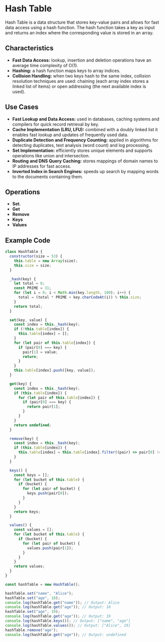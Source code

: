 # Hash Table

Hash Table is a data structure that stores key-value pairs and allows for fast data access using a hash function. The hash function takes a key as input and returns an index where the corresponding value is stored in an array.

## Characteristics

- **Fast Data Access:** lookup, insertion and deletion operations have an average time complexity of O(1).
- **Hashing:** a hash function maps keys to array indices.
- **Collision Handling:** when two keys hash to the same index, collision resolution techniques are used: chaining (each array index stores a linked list of items) or open addressing (the next available index is used).

## Use Cases

- **Fast Lookup and Data Access:** used in databases, caching systems and compilers for quick record retrieval by key.
- **Cache Implementation (LRU, LFU):** combined with a doubly linked list it enables fast lookup and updates of frequently used data.
- **Duplicate Detection and Frequency Counting:** applied in algorithms for detecting duplicates, text analysis (word count) and log processing.
- **Set Implementation:** efficiently stores unique elements and supports operations like union and intersection.
- **Routing and DNS Query Caching:** stores mappings of domain names to IP addresses for fast access.
- **Inverted Index in Search Engines:** speeds up search by mapping words to the documents containing them.

## Operations

- **Set**.
- **Get**
- **Remove**
- **Keys**
- **Values**

## Example Code

```js
class HashTable {
  constructor(size = 53) {
    this.table = new Array(size);
    this.size = size;
  }

  _hash(key) {
    let total = 0;
    const PRIME = 31;
    for (let i = 0; i < Math.min(key.length, 100); i++) {
      total = (total * PRIME + key.charCodeAt(i)) % this.size;
    }
    return total;
  }

  set(key, value) {
    const index = this._hash(key);
    if (!this.table[index]) {
      this.table[index] = [];
    }
    for (let pair of this.table[index]) {
      if (pair[0] === key) {
        pair[1] = value;
        return;
      }
    }
    this.table[index].push([key, value]);
  }

  get(key) {
    const index = this._hash(key);
    if (this.table[index]) {
      for (let pair of this.table[index]) {
        if (pair[0] === key) {
          return pair[1];
        }
      }
    }
    return undefined;
  }

  remove(key) {
    const index = this._hash(key);
    if (this.table[index]) {
      this.table[index] = this.table[index].filter((pair) => pair[0] !== key);
    }
  }

  keys() {
    const keys = [];
    for (let bucket of this.table) {
      if (bucket) {
        for (let pair of bucket) {
          keys.push(pair[0]);
        }
      }
    }
    return keys;
  }

  values() {
    const values = [];
    for (let bucket of this.table) {
      if (bucket) {
        for (let pair of bucket) {
          values.push(pair[1]);
        }
      }
    }
    return values;
  }
}

const hashTable = new HashTable();

hashTable.set("name", "Alice");
hashTable.set("age", 18);
console.log(hashTable.get("name")); // Output: Alice
console.log(hashTable.get("age")); // Output: 18
hashTable.set("age", 19);
console.log(hashTable.get("age")); // Output: 19
console.log(hashTable.keys()); // Output: ["name", "age"]
console.log(hashTable.values()); // Output: ["Alice", 19]
hashTable.remove("age");
console.log(hashTable.get("age")); // Output: undefined
```
